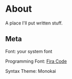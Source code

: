 # About

A place I'll put written stuff.


## Meta
Font: your system font

Programming Font: [Fira Code](https://github.com/tonsky/FiraCode)

Syntax Theme: Monokai